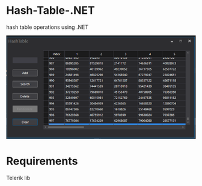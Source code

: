 # Hash-Table-.NET
hash table operations using .NET

![Alt text](Screenshots/hash_table.PNG?raw=true "Hash Table")

<H1>Requirements</H1>
Telerik lib
